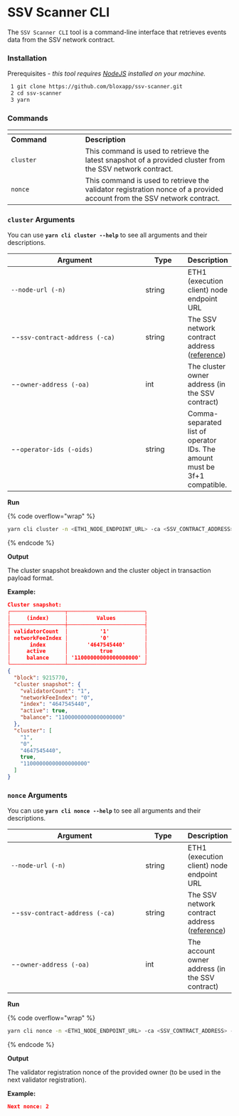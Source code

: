 # SSV Scanner CLI

The `SSV Scanner CLI` tool is a command-line interface that retrieves events data from the SSV network contract.

### Installation

Prerequisites _- this tool requires_ [_NodeJS_](https://nodejs.org/en/download/) _installed on your machine._

```bash
 1 git clone https://github.com/bloxapp/ssv-scanner.git
 2 cd ssv-scanner
 3 yarn
```

### Commands <a href="#_1rk5eeceo4ov" id="_1rk5eeceo4ov"></a>

<table data-header-hidden><thead><tr><th width="151"></th><th></th></tr></thead><tbody><tr><td><strong>Command</strong></td><td><strong>Description</strong></td></tr><tr><td><code>cluster</code></td><td>This command is used to retrieve the latest snapshot of a provided cluster from the SSV network contract.</td></tr><tr><td><code>nonce</code></td><td>This command is used to retrieve the validator registration nonce of a provided account from the SSV network contract.</td></tr></tbody></table>

### `cluster` Arguments

You can use **`yarn cli cluster --help`** to see all arguments and their descriptions.&#x20;

<table><thead><tr><th width="323">Argument</th><th width="85.33333333333331">Type</th><th>Description</th></tr></thead><tbody><tr><td><code>--node-url (-n)</code></td><td>string</td><td>ETH1 (execution client) node endpoint URL</td></tr><tr><td>--<code>ssv-contract-address (-ca)</code></td><td>string</td><td>The SSV network contract address (<a href="https://docs.ssv.network/developers/smart-contracts/ssvnetwork">reference</a>)</td></tr><tr><td>--<code>owner-address (-oa)</code></td><td>int</td><td>The cluster owner address (in the SSV contract)</td></tr><tr><td>--<code>operator-ids (-oids)</code></td><td>string</td><td>Comma-separated list of operator IDs. The amount must be 3f+1 compatible.</td></tr></tbody></table>

**Run**

{% code overflow="wrap" %}
```bash
yarn cli cluster -n <ETH1_NODE_ENDPOINT_URL> -ca <SSV_CONTRACT_ADDRESS> -oa <CLUSTER_OWNER_ADDRESS> -oids <OPERATOR1_ID, OPERATOR2_ID, OPERATOR3_ID, OPERATOR4_ID>
```
{% endcode %}

**Output**

The cluster snapshot breakdown and the cluster object in transaction payload format.

**Example:**

```json
Cluster snapshot:
┌─────────────────┬────────────────────────┐
│     (index)     │         Values         │
├─────────────────┼────────────────────────┤
│ validatorCount  │          '1'           │
│ networkFeeIndex │          '0'           │
│      index      │      '4647545440'      │
│     active      │          true          │
│     balance     │ '11000000000000000000' │
└─────────────────┴────────────────────────┘
{
  "block": 9215770,
  "cluster snapshot": {
    "validatorCount": "1",
    "networkFeeIndex": "0",
    "index": "4647545440",
    "active": true,
    "balance": "11000000000000000000"
  },
  "cluster": [
    "1",
    "0",
    "4647545440",
    true,
    "11000000000000000000"
  ]
}
```

### `nonce` Arguments

You can use **`yarn cli nonce --help`** to see all arguments and their descriptions.&#x20;

<table><thead><tr><th width="323">Argument</th><th width="85.33333333333331">Type</th><th>Description</th></tr></thead><tbody><tr><td><code>--node-url (-n)</code></td><td>string</td><td>ETH1 (execution client) node endpoint URL</td></tr><tr><td>--<code>ssv-contract-address (-ca)</code></td><td>string</td><td>The SSV network contract address (<a href="https://docs.ssv.network/developers/smart-contracts/ssvnetwork">reference</a>)</td></tr><tr><td>--<code>owner-address (-oa)</code></td><td>int</td><td>The account owner address (in the SSV contract)</td></tr></tbody></table>

**Run**

{% code overflow="wrap" %}
```bash
yarn cli nonce -n <ETH1_NODE_ENDPOINT_URL> -ca <SSV_CONTRACT_ADDRESS> -oa <ACCOUNT_OWNER_ADDRESS>
```
{% endcode %}

**Output**

The validator registration nonce of the provided owner (to be used in the next validator registration).

**Example:**

```json
Next nonce: 2  
```
